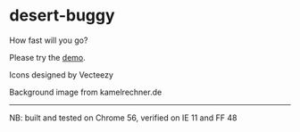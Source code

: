 # desert-buggy
How fast will you go?

Please try the [demo](http://rawgit.com/Muzietto/desert-buggy/master/html/desert_buggy.html).

Icons designed by Vecteezy

Background image from kamelrechner.de

- - - - - - - - - 
NB: built and tested on Chrome 56, verified on IE 11 and FF 48
